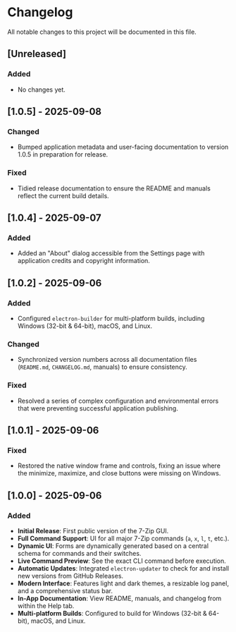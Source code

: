 # Changelog

All notable changes to this project will be documented in this file.

## [Unreleased]

### Added
- No changes yet.

## [1.0.5] - 2025-09-08

### Changed
- Bumped application metadata and user-facing documentation to version 1.0.5 in preparation for release.

### Fixed
- Tidied release documentation to ensure the README and manuals reflect the current build details.

## [1.0.4] - 2025-09-07

### Added
- Added an "About" dialog accessible from the Settings page with application credits and copyright information.

## [1.0.2] - 2025-09-06

### Added
- Configured `electron-builder` for multi-platform builds, including Windows (32-bit & 64-bit), macOS, and Linux.

### Changed
- Synchronized version numbers across all documentation files (`README.md`, `CHANGELOG.md`, manuals) to ensure consistency.

### Fixed
- Resolved a series of complex configuration and environmental errors that were preventing successful application publishing.

## [1.0.1] - 2025-09-06

### Fixed
- Restored the native window frame and controls, fixing an issue where the minimize, maximize, and close buttons were missing on Windows.

## [1.0.0] - 2025-09-06

### Added
- **Initial Release**: First public version of the 7-Zip GUI.
- **Full Command Support**: UI for all major 7-Zip commands (`a`, `x`, `l`, `t`, etc.).
- **Dynamic UI**: Forms are dynamically generated based on a central schema for commands and their switches.
- **Live Command Preview**: See the exact CLI command before execution.
- **Automatic Updates**: Integrated `electron-updater` to check for and install new versions from GitHub Releases.
- **Modern Interface**: Features light and dark themes, a resizable log panel, and a comprehensive status bar.
- **In-App Documentation**: View README, manuals, and changelog from within the Help tab.
- **Multi-platform Builds**: Configured to build for Windows (32-bit & 64-bit), macOS, and Linux.
